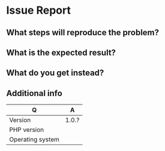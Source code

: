 # Issue Report

## What steps will reproduce the problem?

## What is the expected result?

## What do you get instead?

## Additional info

| Q                | A |
| ---------------- | --- |
| Version          | 1.0.? |
| PHP version      | |
| Operating system | |

